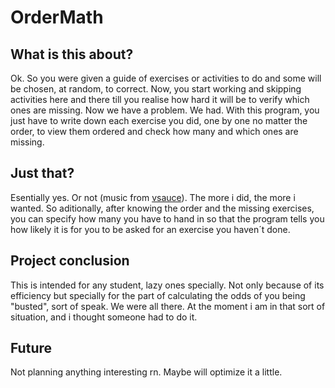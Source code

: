 # OrderMath

## What is this about?
Ok. So you were given a guide of exercises or activities to do and some will be chosen, at random, to correct. Now, you start working and skipping activities here and there till you realise how hard it will be to verify which ones are missing. Now we have a problem. We had. With this program, you just have to write down each exercise you did, one by one no matter the order, to view them ordered and check how many and which ones are missing.

## Just that?
Esentially yes. Or not (music from [vsauce](https://www.youtube.com/user/Vsauce)). The more i did, the more i wanted. So aditionally, after knowing the order and the missing exercises, you can specify how many you have to hand in so that the program tells you how likely it is for you to be asked for an exercise you haven´t done.

## Project conclusion
This is intended for any student, lazy ones specially. Not only because of its efficiency but specially for the part of calculating the odds of you being "busted", sort of speak. We were all there. At the moment i am in that sort of situation, and i thought someone had to do it.

## Future
Not planning anything interesting rn. Maybe will optimize it a little.
